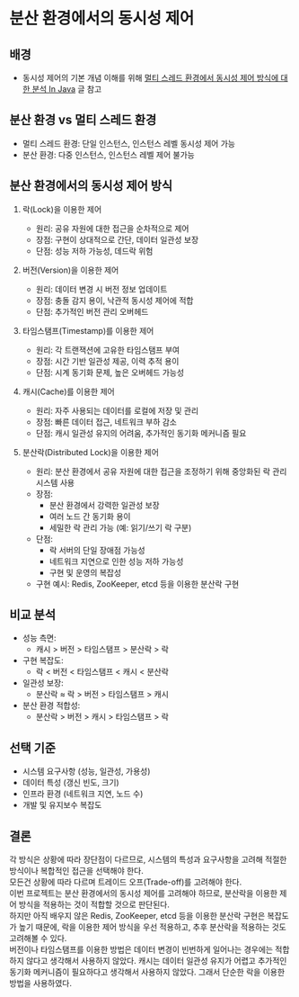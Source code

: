 # 분산 환경에서의 동시성 제어

## 배경

- 동시성 제어의 기본 개념 이해를 위해 [멀티 스레드 환경에서 동시성 제어 방식에 대한 분석 In Java](https://penguin-dev.tistory.com/8) 글
  참고

## 분산 환경 vs 멀티 스레드 환경

- 멀티 스레드 환경: 단일 인스턴스, 인스턴스 레벨 동시성 제어 가능
- 분산 환경: 다중 인스턴스, 인스턴스 레벨 제어 불가능

## 분산 환경에서의 동시성 제어 방식

1. 락(Lock)을 이용한 제어
    - 원리: 공유 자원에 대한 접근을 순차적으로 제어
    - 장점: 구현이 상대적으로 간단, 데이터 일관성 보장
    - 단점: 성능 저하 가능성, 데드락 위험

2. 버전(Version)을 이용한 제어
    - 원리: 데이터 변경 시 버전 정보 업데이트
    - 장점: 충돌 감지 용이, 낙관적 동시성 제어에 적합
    - 단점: 추가적인 버전 관리 오버헤드

3. 타임스탬프(Timestamp)를 이용한 제어
    - 원리: 각 트랜잭션에 고유한 타임스탬프 부여
    - 장점: 시간 기반 일관성 제공, 이력 추적 용이
    - 단점: 시계 동기화 문제, 높은 오버헤드 가능성

4. 캐시(Cache)를 이용한 제어
    - 원리: 자주 사용되는 데이터를 로컬에 저장 및 관리
    - 장점: 빠른 데이터 접근, 네트워크 부하 감소
    - 단점: 캐시 일관성 유지의 어려움, 추가적인 동기화 메커니즘 필요

5. 분산락(Distributed Lock)을 이용한 제어
    - 원리: 분산 환경에서 공유 자원에 대한 접근을 조정하기 위해 중앙화된 락 관리 시스템 사용
    - 장점:
        - 분산 환경에서 강력한 일관성 보장
        - 여러 노드 간 동기화 용이
        - 세밀한 락 관리 가능 (예: 읽기/쓰기 락 구분)
    - 단점:
        - 락 서버의 단일 장애점 가능성
        - 네트워크 지연으로 인한 성능 저하 가능성
        - 구현 및 운영의 복잡성
    - 구현 예시: Redis, ZooKeeper, etcd 등을 이용한 분산락 구현

## 비교 분석

- 성능 측면:
    - 캐시 > 버전 > 타임스탬프 > 분산락 > 락
- 구현 복잡도:
    - 락 < 버전 < 타임스탬프 < 캐시 < 분산락
- 일관성 보장:
    - 분산락 ≈ 락 > 버전 > 타임스탬프 > 캐시
- 분산 환경 적합성:
    - 분산락 > 버전 > 캐시 > 타임스탬프 > 락

## 선택 기준

- 시스템 요구사항 (성능, 일관성, 가용성)
- 데이터 특성 (갱신 빈도, 크기)
- 인프라 환경 (네트워크 지연, 노드 수)
- 개발 및 유지보수 복잡도

## 결론

각 방식은 상황에 따라 장단점이 다르므로, 시스템의 특성과 요구사항을 고려해 적절한 방식이나 복합적인 접근을 선택해야 한다.  
모든건 상황에 따라 다르며 트레이드 오프(Trade-off)를 고려해야 한다.  
이번 프로젝트는 분산 환경에서의 동시성 제어를 고려해야 하므로, 분산락을 이용한 제어 방식을 적용하는 것이 적합할 것으로 판단된다.  
하지만 아직 배우지 않은 Redis, ZooKeeper, etcd 등을 이용한 분산락 구현은 복잡도가 높기 때문에, 락을 이용한 제어 방식을 우선 적용하고, 추후 분산락을 적용하는
것도 고려해볼 수 있다.  
버전이나 타임스탬프를 이용한 방법은 데이터 변경이 빈번하게 일어나는 경우에는 적합하지 않다고 생각해서 사용하지 않았다.
캐시는 데이터 일관성 유지가 어렵고 추가적인 동기화 메커니즘이 필요하다고 생각해서 사용하지 않았다.
그래서 단순한 락을 이용한 방법을 사용하였다.
